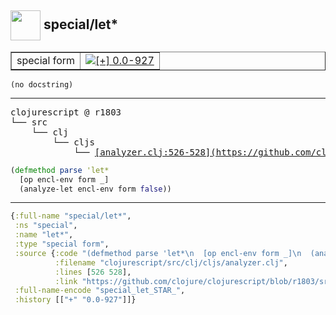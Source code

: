 ## <img width="48px" valign="middle" src="http://i.imgur.com/Hi20huC.png"> special/let\*

 <table border="1">
<tr>
<td>special form</td>
<td><a href="https://github.com/cljsinfo/api-refs/tree/0.0-927"><img valign="middle" alt="[+] 0.0-927" src="https://img.shields.io/badge/+-0.0--927-lightgrey.svg"></a> </td>
</tr>
</table>

 <samp>
</samp>

```
(no docstring)
```

---

 <pre>
clojurescript @ r1803
└── src
    └── clj
        └── cljs
            └── <ins>[analyzer.clj:526-528](https://github.com/clojure/clojurescript/blob/r1803/src/clj/cljs/analyzer.clj#L526-L528)</ins>
</pre>

```clj
(defmethod parse 'let*
  [op encl-env form _]
  (analyze-let encl-env form false))
```


---

```clj
{:full-name "special/let*",
 :ns "special",
 :name "let*",
 :type "special form",
 :source {:code "(defmethod parse 'let*\n  [op encl-env form _]\n  (analyze-let encl-env form false))",
          :filename "clojurescript/src/clj/cljs/analyzer.clj",
          :lines [526 528],
          :link "https://github.com/clojure/clojurescript/blob/r1803/src/clj/cljs/analyzer.clj#L526-L528"},
 :full-name-encode "special_let_STAR_",
 :history [["+" "0.0-927"]]}

```
